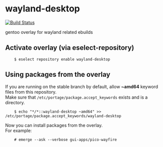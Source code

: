 # wayland-desktop
[![Build Status](https://travis-ci.com/bsd-ac/wayland-desktop.svg?branch=master)](https://travis-ci.com/bsd-ac/wayland-desktop)

gentoo overlay for wayland related ebuilds

## Activate overlay (via eselect-repository)

```
    $ eselect repository enable wayland-desktop
```

## Using packages from the overlay
If you are running on the stable branch by default, allow **~amd64** keyword files from this repository.   
Make sure that `/etc/portage/package.accept_keywords` exists and is a directory.

```
    $ echo "*/*::wayland-desktop ~amd64" >> /etc/portage/package.accept_keywords/wayland-desktop
```

Now you can install packages from the overlay.   
For example:

```
    # emerge --ask --verbose gui-apps/pico-wayfire
```
